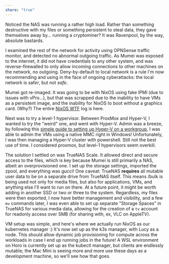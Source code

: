 ```yaml
---
share: "true"
---
```

Noticed the NAS was running a rather high load. Rather than something destructive with my files or something persistent to steal data, they gave themselves away by... running a cryptominer? It was Ravenpool, by the way, absolute bastards.

I examined the rest of the network for activity using OPNSense traffic monitor, and detected no abnormal outgoing traffic. As Mumei was exposed to the internet, it did not have credentials to any other system, and was reverse-firewalled to only allow incoming connections to other machines on the network, no outgoing. Deny-by-default to local network is a rule I'm now recommending and using in the face of ongoing cyberattacks: the local network is saf*er*, but not *safe*.

Mumei got re-imaged. It was going to be with NixOS using fake IPMI (due to issues with vPro...), but that was scrapped due to the inability to have VMs as a persistent image, and the inability for NixOS to boot without a graphics card. (Why?) The entire [NixOS WTF](NixOS%20WTF.md) log is here.

Next was to try a level-1 hypervisor. Between ProxMox and Hyper-V, I wanted to try the "weird" one, and went with Hyper-V. Admin was a breeze, by following this [simple guide to setting up Hyper-V on a workgroup](https://www.tommycoolman.com/2022/01/22/managing-hyper-v-server-in-a-workgroup-environment/), I was able to admin the VMs using a native MMC right in Windows! Unfortunately, I was then managing a Hyper-V cluster with powershell. Still not the best use of time. I considered proxmox, but level-1 hypervisors seem overkill.

The solution I settled on was TrueNAS Scale. It allowed direct and secure access to the files, which is key because Mumei is still primarily a NAS, albeit an overprovisioned one. I set up the storage settings, imported the zpool, and everything was gucci! One caveat: TrueNAS **requires** all mutable user data to be on a separate drive from TrueNAS itself. This means /bulk is being used not only for media files, but also for applications, VMs, and anything else I'll want to run on there. At a future point, it might be worth adding in another SSD or two or three to the system. Regardless, my files were then exported, I now have better management and visibility, and a few `mv` commands later, I was even able to set up separate "Storage Spaces" in TrueNAS for various media data, allowing for the creation of a `tv` account for readonly access over SMB (for sharing with, ex, VLC on AppleTV).

VM setup was simple, and here's where we actually run NixOS as our kubernetes manager :) It's now set up as the k3s manager, with Lucy as a node. This should allow dynamic job provisioning for compute across the workloads in case I end up running jobs in the future! A WSL environment on Horo is currently set up as the kubectl manager, but clients are endlessly mutable; the Mac Mini is seeing more and more use these days as a development machine, so we'll see how that goes.


